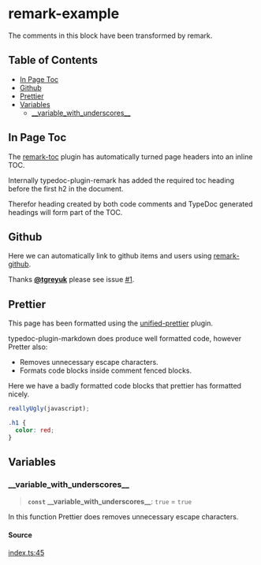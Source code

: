 # remark-example

The comments in this block have been transformed by remark.

## Table of Contents

- [In Page Toc](#in-page-toc)
- [Github](#github)
- [Prettier](#prettier)
- [Variables](#variables)
  - [\_\_variable_with_underscores\_\_](#__variable_with_underscores__)

## In Page Toc

The [remark-toc](https://github.com/remarkjs/remark-toc) plugin has automatically turned page headers into an inline TOC.

Internally typedoc-plugin-remark has added the required toc heading before the first h2 in the document.

Therefor heading created by both code comments and TypeDoc generated headings will form part of the TOC.

## Github

Here we can automatically link to github items and users using [remark-github](https://github.com/remarkjs/remark-github).

Thanks [**@tgreyuk**](https://github.com/tgreyuk) please see issue [#1](https://github.com/tgreyuk/typedoc-plugin-markdown/issues/1).

## Prettier

This page has been formatted using the [unified-prettier](https://www.npmjs.com/package/unified-prettier) plugin.

typedoc-plugin-markdown does produce well formatted code, however Pretter also:

- Removes unnecessary escape characters.
- Formats code blocks inside comment fenced blocks.

Here we have a badly formatted code blocks that prettier has formatted nicely.

```js
reallyUgly(javascript);
```

```css
.h1 {
  color: red;
}
```

## Variables

### \_\_variable_with_underscores\_\_

> **`const`** **\_\_variable_with_underscores\_\_**: `true` = `true`

In this function Prettier does removes unnecessary escape characters.

#### Source

[index.ts:45](https://github.com/tgreyuk/typedoc-plugin-markdown-examples/blob/3728586/examples/03-typedoc-plugin-remark/src/index.ts#L45)
